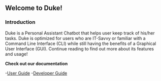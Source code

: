 ## Welcome to Duke!

### Introduction

Duke is a Personal Assistant Chatbot that helps user keep track of his/her tasks. 
Duke is optimized for users who are IT-Savvy or familiar with a Command Line Interface (CLI) while still having the benefits of a Graphical User Interface (GUI). Continue reading to find out more about its features and usage!

**Check out our documentation** 

-[User Guide](UserGuide.md)
-[Developer Guide](DeveloperGuide.md)
